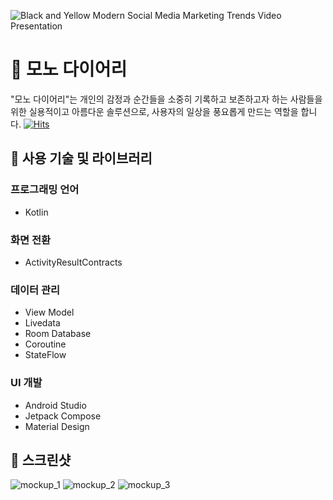 ![Black and Yellow Modern Social Media Marketing Trends Video Presentation](https://github.com/vmkmym/MonoDiaryApp/assets/71699054/c14c2a60-6105-4dc2-b629-a183a05dfc4a)




# 🚩 모노 다이어리
"모노 다이어리"는 개인의 감정과 순간들을 소중히 기록하고 보존하고자 하는 사람들을 위한 실용적이고 아름다운 솔루션으로, 사용자의 일상을 풍요롭게 만드는 역할을 합니다.
[![Hits](https://hits.seeyoufarm.com/api/count/incr/badge.svg?url=https%3A%2F%2Fgithub.com%2Fvmkmym%2FMonoDiaryApp%2Fhit-counter&count_bg=%23F3BCCE&title_bg=%239BB3ED&icon=kotlin.svg&icon_color=%23E7E7E7&title=Mono+Diary&edge_flat=false)](https://hits.seeyoufarm.com)



## 🚩 사용 기술 및 라이브러리

### 프로그래밍 언어
- Kotlin

### 화면 전환
- ActivityResultContracts

### 데이터 관리
- View Model
- Livedata
- Room Database
- Coroutine
- StateFlow

### UI 개발
- Android Studio
- Jetpack Compose
- Material Design



## 🚩 스크린샷
![mockup_1](https://github.com/vmkmym/MonoDiaryApp/assets/71699054/d98ead37-38bb-4f36-81e9-bf27a10196c0)
![mockup_2](https://github.com/vmkmym/MonoDiaryApp/assets/71699054/a3a6e82e-4f78-4050-ba3d-c8136aff75ce)
![mockup_3](https://github.com/vmkmym/MonoDiaryApp/assets/71699054/0d31a319-177c-4626-9137-5a57ea959413)

